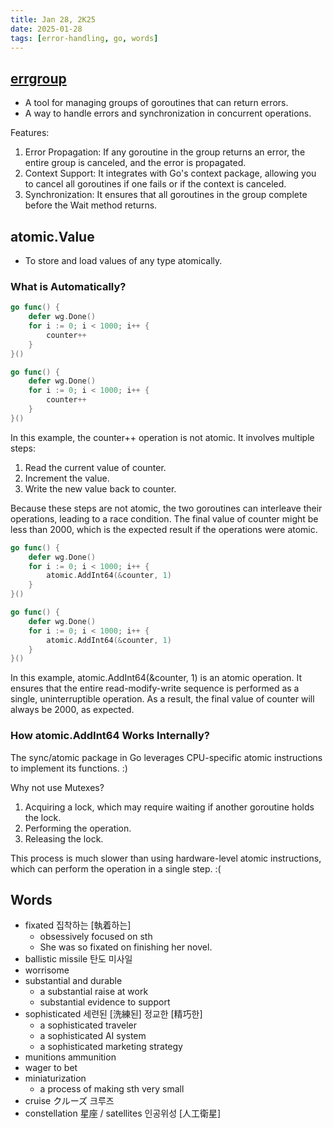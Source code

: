 ```yaml
---
title: Jan 28, 2K25
date: 2025-01-28
tags: [error-handling, go, words]
---
```


## [errgroup](https://pkg.go.dev/golang.org/x/sync/errgroup)

- A tool for managing groups of goroutines that can return errors.
- A way to handle errors and synchronization in concurrent operations.

Features:
1. Error Propagation: If any goroutine in the group returns an error, the entire group is canceled, and the error is propagated.
2. Context Support: It integrates with Go's context package, allowing you to cancel all goroutines if one fails or if the context is canceled.
3. Synchronization: It ensures that all goroutines in the group complete before the Wait method returns.

## atomic.Value

- To store and load values of any type atomically.

### What is Automatically?

``` go
go func() {
    defer wg.Done()
    for i := 0; i < 1000; i++ {
        counter++
    }
}()

go func() {
    defer wg.Done()
    for i := 0; i < 1000; i++ {
        counter++
    }
}()
```

In this example, the counter++ operation is not atomic. It involves multiple steps:
1. Read the current value of counter.
2. Increment the value.
3. Write the new value back to counter.

Because these steps are not atomic, the two goroutines can interleave their operations, leading to a race condition. The final value of counter might be less than 2000, which is the expected result if the operations were atomic.

``` go
go func() {
    defer wg.Done()
    for i := 0; i < 1000; i++ {
        atomic.AddInt64(&counter, 1)
    }
}()

go func() {
    defer wg.Done()
    for i := 0; i < 1000; i++ {
        atomic.AddInt64(&counter, 1)
    }
}()
```

In this example, atomic.AddInt64(&counter, 1) is an atomic operation. It ensures that the entire read-modify-write sequence is performed as a single, uninterruptible operation. As a result, the final value of counter will always be 2000, as expected.

### How atomic.AddInt64 Works Internally?

The sync/atomic package in Go leverages CPU-specific atomic instructions to implement its functions. :)

Why not use Mutexes?
1. Acquiring a lock, which may require waiting if another goroutine holds the lock.
2. Performing the operation.
3. Releasing the lock.

This process is much slower than using hardware-level atomic instructions, which can perform the operation in a single step. :(

## Words

- fixated 집착하는 [執着하는]
  - obsessively focused on sth
  - She was so fixated on finishing her novel.
- ballistic missile 탄도 미사일
- worrisome
- substantial and durable
  - a substantial raise at work
  - substantial evidence to support
- sophisticated 세련된 [洗練된] 정교한 [精巧한]
  - a sophisticated traveler
  - a sophisticated AI system
  - a sophisticated marketing strategy
- munitions ammunition
- wager to bet
- miniaturization
  - a process of making sth very small
- cruise クルーズ 크루즈
- constellation 星座 / satellites 인공위성 [人工衛星]